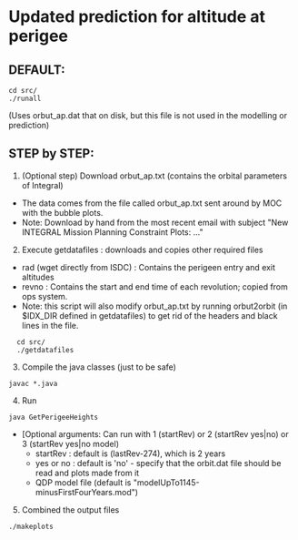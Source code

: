 Updated prediction for altitude at perigee
==========================================

DEFAULT:
--------
```
cd src/
./runall
```

(Uses orbut_ap.dat that on disk, but this file is not used in the modelling or prediction)


STEP by STEP:
-------------

1. (Optional step) Download orbut_ap.txt (contains the orbital parameters of Integral)

  * The data comes from the file called orbut_ap.txt sent around by MOC with the bubble plots.
  * Note: Download by hand from the most recent email with subject "New INTEGRAL Mission Planning Constraint Plots: ..."

2. Execute getdatafiles : downloads and copies other required files

  * rad (wget directly from ISDC) : Contains the perigeen entry and exit altitudes
  * revno : Contains the start and end time of each revolution; copied from ops system.
  * Note: this script will also modify orbut_ap.txt by running orbut2orbit (in $IDX_DIR defined in getdatafiles)
  	  to get rid of the headers and black lines in the file.
```
  cd src/
  ./getdatafiles
```

3. Compile the java classes (just to be safe)

```
javac *.java
```

4. Run

```
java GetPerigeeHeights
```

* [Optional arguments: Can run with 1 (startRev) or 2 (startRev yes|no) or 3 (startRev yes|no model)
  - startRev : default is (lastRev-274), which is 2 years
  - yes or no : default is 'no' - specify that the orbit.dat file should be read and plots made from it
  - QDP model file (default is "modelUpTo1145-minusFirstFourYears.mod")

5. Combined the output files

```
./makeplots
```